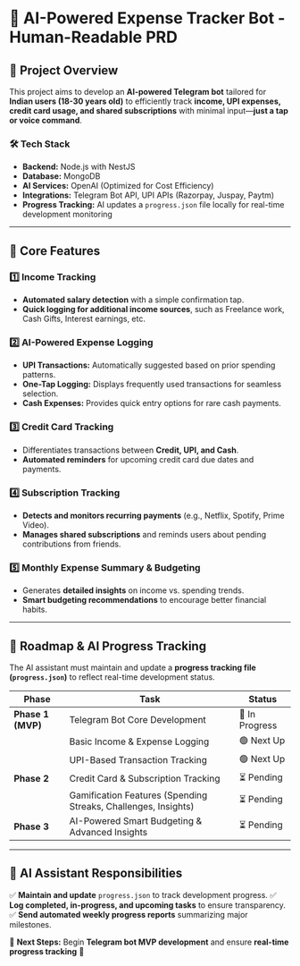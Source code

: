 # 📘 AI-Powered Expense Tracker Bot - Human-Readable PRD

## 🎯 **Project Overview**
This project aims to develop an **AI-powered Telegram bot** tailored for **Indian users (18-30 years old)** to efficiently track **income, UPI expenses, credit card usage, and shared subscriptions** with minimal input—**just a tap or voice command**.

### **🛠 Tech Stack**
- **Backend:** Node.js with NestJS
- **Database:** MongoDB
- **AI Services:** OpenAI (Optimized for Cost Efficiency)
- **Integrations:** Telegram Bot API, UPI APIs (Razorpay, Juspay, Paytm)
- **Progress Tracking:** AI updates a `progress.json` file locally for real-time development monitoring

---

## 🚀 **Core Features**
### **1️⃣ Income Tracking**
- **Automated salary detection** with a simple confirmation tap.
- **Quick logging for additional income sources**, such as Freelance work, Cash Gifts, Interest earnings, etc.

### **2️⃣ AI-Powered Expense Logging**
- **UPI Transactions:** Automatically suggested based on prior spending patterns.
- **One-Tap Logging:** Displays frequently used transactions for seamless selection.
- **Cash Expenses:** Provides quick entry options for rare cash payments.

### **3️⃣ Credit Card Tracking**
- Differentiates transactions between **Credit, UPI, and Cash**.
- **Automated reminders** for upcoming credit card due dates and payments.

### **4️⃣ Subscription Tracking**
- **Detects and monitors recurring payments** (e.g., Netflix, Spotify, Prime Video).
- **Manages shared subscriptions** and reminds users about pending contributions from friends.

### **5️⃣ Monthly Expense Summary & Budgeting**
- Generates **detailed insights** on income vs. spending trends.
- **Smart budgeting recommendations** to encourage better financial habits.

---

## 📌 **Roadmap & AI Progress Tracking**
The AI assistant must maintain and update a **progress tracking file (`progress.json`)** to reflect real-time development status.

| **Phase** | **Task** | **Status** |
|-----------|---------|------------|
| **Phase 1 (MVP)** | Telegram Bot Core Development | 🔄 In Progress |
| | Basic Income & Expense Logging | 🟢 Next Up |
| | UPI-Based Transaction Tracking | 🟢 Next Up |
| **Phase 2** | Credit Card & Subscription Tracking | ⏳ Pending |
| | Gamification Features (Spending Streaks, Challenges, Insights) | ⏳ Pending |
| **Phase 3** | AI-Powered Smart Budgeting & Advanced Insights | ⏳ Pending |

---

## 🎯 **AI Assistant Responsibilities**
✅ **Maintain and update** `progress.json` to track development progress.
✅ **Log completed, in-progress, and upcoming tasks** to ensure transparency.
✅ **Send automated weekly progress reports** summarizing major milestones.

📢 **Next Steps:** Begin **Telegram bot MVP development** and ensure **real-time progress tracking** 🚀


